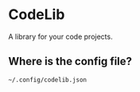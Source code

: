 # CodeLib

A library for your code projects.

## Where is the config file?
```
~/.config/codelib.json
```
